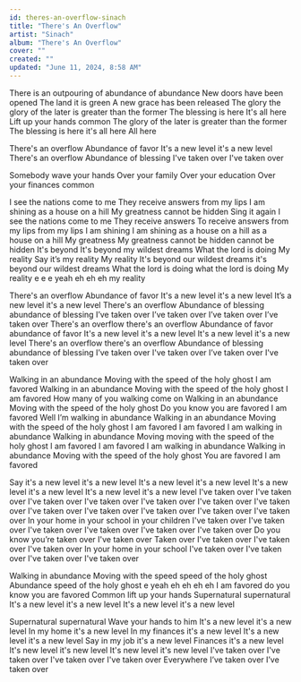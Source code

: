 ```yaml
---
id: theres-an-overflow-sinach
title: "There's An Overflow"
artist: "Sinach"
album: "There's An Overflow"
cover: ""
created: ""
updated: "June 11, 2024, 8:58 AM"
---
```


There is an outpouring of abundance of abundance
New doors have been opened
The land it is green
A new grace has been released
The glory the glory of the later is greater than the former
The blessing is here
It's all here
Lift up your hands common
The glory of the later is greater than the former
The blessing is here it's all here
All here

There's an overflow
Abundance of favor
It's a new level it's a new level
There's an overflow
Abundance of blessing
I've taken over I've taken over

Somebody wave your hands
Over your family
Over your education
Over your finances common

I see the nations come to me
They receive answers from my lips
I am shining as a house on a hill
My greatness cannot be hidden
Sing it again
I see the nations come to me
They receive answers
To receive answers from my lips from my lips
I am shining
I am shining as a house on a hill as a house on a hill
My greatness
My greatness cannot be hidden cannot be hidden
It's beyond
It's beyond my wildest dreams
What the lord is doing
My reality
Say it’s my reality
My reality
It's beyond our wildest dreams it's beyond our wildest dreams
What the lord is doing what the lord is doing
My reality e e e yeah eh eh eh my reality

There's an overflow
Abundance of favor
It's a new level it's a new level
It’s a new level it's a new level
There's an overflow
Abundance of blessing abundance of blessing
I’ve taken over I’ve taken over
I’ve taken over I’ve taken over
There's an overflow there's an overflow
Abundance of favor abundance of favor
It's a new level it's a new level
It's a new level it's a new level
There's an overflow there's an overflow
Abundance of blessing abundance of blessing
I’ve taken over I've taken over
I’ve taken over I've taken over

Walking in an abundance
Moving with the speed of the holy ghost
I am favored
Walking in an abundance
Moving with the speed of the holy ghost
I am favored
How many of you walking come on
Walking in an abundance
Moving with the speed of the holy ghost
Do you know you are favored I am favored
Well I’m walking in abundance
Walking in an abundance
Moving with the speed of the holy ghost
I am favored I am favored
I am walking in abundance
Walking in abundance
Moving moving with the speed of the holy ghost
I am favored I am favored
I am walking in abundance
Walking in abundance
Moving with the speed of the holy ghost
You are favored I am favored

Say it's a new level it's a new level
It's a new level it's a new level
It's a new level it's a new level
It's a new level it's a new level
I've taken over I've taken over
I've taken over I've taken over
I've taken over I've taken over
I've taken over I've taken over
I've taken over I've taken over
I've taken over I've taken over
In your home in your school in your children I've taken over
I've taken over
I've taken over I've taken over
I've taken over I've taken over
Do you know you’re taken over I've taken over
Taken over I've taken over
I've taken over I've taken over
In your home in your school I've taken over
I've taken over I've taken over I've taken over

Walking in abundance
Moving with the speed speed of the holy ghost
Abundance speed of the holy ghost e yeah eh eh eh eh
I am favored do you know you are favored
Common lift up your hands
Supernatural supernatural
It's a new level it's a new level
It's a new level it's a new level

Supernatural supernatural
Wave your hands to him
It's a new level it's a new level
In my home it's a new level
In my finances it's a new level
It's a new level it's a new level
Say in my job it's a new level
Finances it's a new level
It's new level it's new level
It's new level it's new level
I've taken over I've taken over
I've taken over I've taken over
Everywhere I’ve taken over I’ve taken over